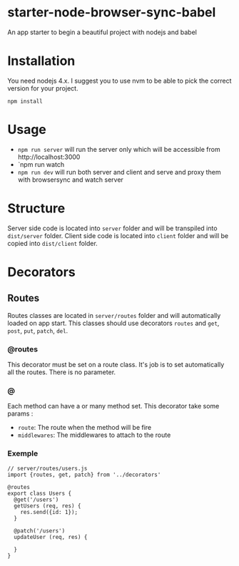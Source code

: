 # starter-node-browser-sync-babel
An app starter to begin a beautiful project with nodejs and babel

# Installation

You need nodejs 4.x. I suggest you to use nvm to be able to pick the correct version for your project.

```
npm install
```

# Usage

* `npm run server` will run the server only which will be accessible from http://localhost:3000
* `npm run watch
* `npm run dev` will run both server and client and serve and proxy them with browsersync and watch server

# Structure

Server side code is located into `server` folder and will be transpiled into `dist/server` folder.
Client side code is located into `client` folder and will be copied into `dist/client` folder.

# Decorators

## Routes

Routes classes are located in `server/routes` folder and will automatically loaded on app start. This classes
should use decorators `routes` and `get`, `post`, `put`, `patch`, `del`.

### @routes

This decorator must be set on a route class. It's job is to set automatically all the routes. There is no parameter.

### @<method>

Each method can have a or many method set. This decorator take some params :

* `route`: The route when the method will be fire
* `middlewares`:  The middlewares to attach to the route

### Exemple

```
// server/routes/users.js
import {routes, get, patch} from '../decorators'

@routes
export class Users {
  @get('/users')
  getUsers (req, res) {
    res.send({id: 1});
  }

  @patch('/users')
  updateUser (req, res) {
    
  }
}
```
